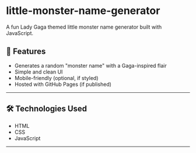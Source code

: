 # little-monster-name-generator
A fun Lady Gaga themed little monster name generator built with JavaScript.


## 🚀 Features

- Generates a random "monster name" with a Gaga-inspired flair  
- Simple and clean UI  
- Mobile-friendly (optional, if styled)  
- Hosted with GitHub Pages (if published)

---

## 🛠️ Technologies Used

- HTML  
- CSS 
- JavaScript

---

